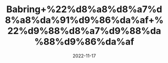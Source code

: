 ---
title: 'Babring+%22%d8%a8%d8%a7%d8%a8%da%91%d9%86%da%af+%22%d9%88%d8%a7%d9%88%da%88%d9%86%da%af'
date: '2022-11-17' 
metatag: '' 
inventory: '0' 
draft: false 
# meta description 
shortDescripton: 'Waavring%22+'
description: 'Herbs+%d8%ac%da%91%db%8c+%d8%a8%d9%88%d9%b9%db%8c'
longdescription: ''
tags: ''
brand: ''
subCategory: ''
sellCount: '0'
featured: True
# product Price
price: '100.0'
# Product Short Description
shortDescription: 'Waavring%22+'
productID: '976C9C43-0B2D-ED11-9968-005056B3A416'
type: 'products'
category: 'Herbs+%d8%ac%da%91%db%8c+%d8%a8%d9%88%d9%b9%db%8c' 
thumnailproduct: 'https://eraconnect.blob.core.windows.net/product-images/aminsaddiquidawakhana/976C9C43-0B2D-ED11-9968-005056B3A416.webp' 
images:
  - image: 'https://eraconnect.blob.core.windows.net/product-images/aminsaddiquidawakhana/976C9C43-0B2D-ED11-9968-005056B3A416.webp'  
Variants:
---